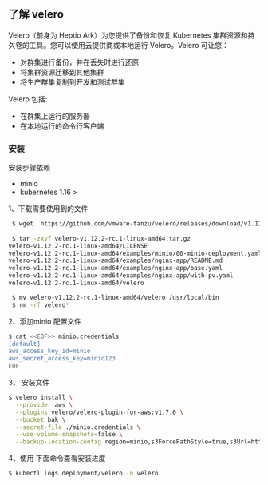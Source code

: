 ## 了解 velero 

Velero（前身为 Heptio Ark）为您提供了备份和恢复 Kubernetes 集群资源和持久卷的工具。您可以使用云提供商或本地运行 Velero。Velero 可让您：

- 对群集进行备份，并在丢失时进行还原
- 将集群资源迁移到其他集群
- 将生产群集复制到开发和测试群集

Velero 包括:

- 在群集上运行的服务器
- 在本地运行的命令行客户端

### 安装

安装步骤依赖

- minio
- kubernetes 1.16 >

1、下载需要使用到的文件

```bash
 $ wget  https://github.com/vmware-tanzu/velero/releases/download/v1.12.2-rc.1/velero-v1.12.2-rc.1-linux-amd64.tar.gz
 
 $ tar -zxvf velero-v1.12.2-rc.1-linux-amd64.tar.gz
velero-v1.12.2-rc.1-linux-amd64/LICENSE
velero-v1.12.2-rc.1-linux-amd64/examples/minio/00-minio-deployment.yaml
velero-v1.12.2-rc.1-linux-amd64/examples/nginx-app/README.md
velero-v1.12.2-rc.1-linux-amd64/examples/nginx-app/base.yaml
velero-v1.12.2-rc.1-linux-amd64/examples/nginx-app/with-pv.yaml
velero-v1.12.2-rc.1-linux-amd64/velero

 $ mv velero-v1.12.2-rc.1-linux-amd64/velero /usr/local/bin
 $ rm -rf velero*
```



2、添加minio 配置文件

```bash
$ cat <<EOF>> minio.credentials
[default]
aws_access_key_id=minio
aws_secret_access_key=minio123
EOF
```

3、 安装文件

```bash
$ velero install \
  --provider aws \
  --plugins velero/velero-plugin-for-aws:v1.7.0 \
  --bucket bak \
  --secret-file ./minio.credentials \
  --use-volume-snapshots=false \
  --backup-location-config region=minio,s3ForcePathStyle=true,s3Url=http://minio.minio:9000 
```

4、使用 下面命令查看安装进度

```bash
$ kubectl logs deployment/velero -n velero
```

